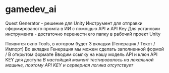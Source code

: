# gamedev_ai
Quest Generator - решение для Unity 
Инструмент для отправки сформированого промта в ИИ с помощью API и API Key
Для установки инструмента - достаточно перенести его папку в рабочий проект Unity

Появится окно Tools, в котором будет 3 вкладки (Генерация / Текст / Импорт) 
Во вкладке Генерация мы можем сделать заполненной формой / В открытом формате
Вводим ссылку на нашу модель API и ключ API KEY для доступа
*В настойщий момент тестировалось на локальной машине, поэтому API KEY и серверная логика отсутствует*
